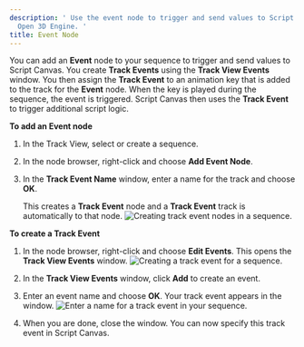 ```yaml
---
description: ' Use the event node to trigger and send values to Script Canvas in
  Open 3D Engine. '
title: Event Node
---
```


You can add an **Event** node to your sequence to trigger and send values to Script Canvas. You create **Track Events** using the **Track View Events** window. You then assign the **Track Event** to an animation key that is added to the track for the **Event** node. When the key is played during the sequence, the event is triggered. Script Canvas then uses the **Track Event** to trigger additional script logic.

**To add an Event node**

1. In the Track View, select or create a sequence.

1. In the node browser, right-click and choose **Add Event Node**.

1. In the **Track Event Name** window, enter a name for the track and choose **OK**.

   This creates a **Track Event** node and a **Track Event** track is automatically to that node.
![Creating track event nodes in a sequence.](/images/user-guide/cinematics/cinematics-track-view-editor-track-event-nodes.png)

**To create a Track Event**

1. In the node browser, right-click and choose **Edit Events**. This opens the **Track View Events** window.
![Creating a track event for a sequence.](/images/user-guide/cinematics/cinematics-track-view-editor-track-event-nodes-2.png)

1. In the **Track View Events** window, click **Add** to create an event.

1. Enter an event name and choose **OK**. Your track event appears in the window.
![Enter a name for a track event in your sequence.](/images/user-guide/cinematics/cinematics-track-view-editor-track-event-nodes-3.png)

1. When you are done, close the window. You can now specify this track event in Script Canvas.
